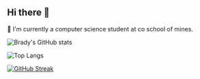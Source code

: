 ## Hi there 👋

<!--
**bancell04/bancell04** is a ✨ _special_ ✨ repository because its `README.md` (this file) appears on your GitHub profile.

Here are some ideas to get you started:

- 🔭 I’m currently working on ...
- 🌱 I’m currently learning ...
- 👯 I’m looking to collaborate on ...
- 🤔 I’m looking for help with ...
- 💬 Ask me about ...
- 📫 How to reach me: ...
- 😄 Pronouns: ...
- ⚡ Fun fact: ...
-->
🔭 I'm currently a computer science student at co school of mines.

![Brady's GitHub stats](https://github-readme-stats.vercel.app/api?username=bancell04&show_icons=true&theme=radical)

![Top Langs](https://github-readme-stats.vercel.app/api/top-langs/?username=bancell04&layout=compact)

[![GitHub Streak](https://streak-stats.demolab.com?user=bancell04&theme=dark)](https://git.io/streak-stats)

